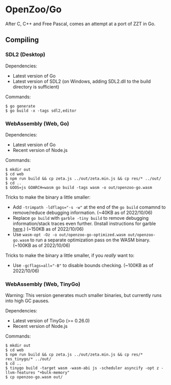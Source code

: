 # OpenZoo/Go

After C, C++ and Free Pascal, comes an attempt at a port of ZZT in Go.

## Compiling

### SDL2 (Desktop)

Dependencies:

  * Latest version of Go
  * Latest version of SDL2 (on Windows, adding SDL2.dll to the build directory is sufficient)

Commands:

    $ go generate
    $ go build -x -tags sdl2,editor

### WebAssembly (Web, Go)

Dependencies:

  * Latest version of Go
  * Recent version of Node.js

Commands:

    $ mkdir out
    $ cd web
    $ npm run build && cp zeta.js ../out/zeta.min.js && cp res/* ../out/
    $ cd ..
    $ GOOS=js GOARCH=wasm go build -tags wasm -o out/openzoo-go.wasm

Tricks to make the binary a little smaller:

  * Add `-trimpath -ldflags="-s -w"` at the end of the `go build` comamnd to remove/reduce debugging information. (~40KB as of 2022/10/06)	
  * Replace `go build` with `garble -tiny build` to remove debugging information/stack traces even further. (Install instructions for garble [here](https://github.com/burrowers/garble).) (~150KB as of 2022/10/06)
  * Use `wasm-opt -Oz -o out/openzoo-go-optimized.wasm out/openzoo-go.wasm` to run a separate optimization pass on the WASM binary. (~100KB as of 2022/10/06)

Tricks to make the binary a little smaller, if you *really* want to:

  * Use `-gcflags=all="-B"` to disable bounds checking. (~100KB as of 2022/10/06)

### WebAssembly (Web, TinyGo)

Warning: This version generates much smaller binaries, but currently runs into high GC pauses.

Dependencies:

  * Latest version of TinyGo (>= 0.26.0)
  * Recent version of Node.js

Commands:

    $ mkdir out
    $ cd web
    $ npm run build && cp zeta.js ../out/zeta.min.js && cp res/* res_tinygo/* ../out/
    $ cd ..
    $ tinygo build -target wasm -wasm-abi js -scheduler asyncify -opt z -llvm-features "+bulk-memory"
    $ cp openzoo-go.wasm out/

